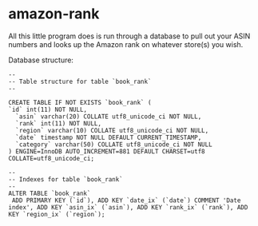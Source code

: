 # amazon-rank
All this little program does is run through a database to pull out your ASIN numbers and looks up the Amazon rank on whatever store(s) you wish.

Database structure:
~~~~
--
-- Table structure for table `book_rank`
--

CREATE TABLE IF NOT EXISTS `book_rank` (
`id` int(11) NOT NULL,
  `asin` varchar(20) COLLATE utf8_unicode_ci NOT NULL,
  `rank` int(11) NOT NULL,
  `region` varchar(10) COLLATE utf8_unicode_ci NOT NULL,
  `date` timestamp NOT NULL DEFAULT CURRENT_TIMESTAMP,
  `category` varchar(50) COLLATE utf8_unicode_ci NOT NULL
) ENGINE=InnoDB AUTO_INCREMENT=881 DEFAULT CHARSET=utf8 COLLATE=utf8_unicode_ci;

--
-- Indexes for table `book_rank`
--
ALTER TABLE `book_rank`
 ADD PRIMARY KEY (`id`), ADD KEY `date_ix` (`date`) COMMENT 'Date index', ADD KEY `asin_ix` (`asin`), ADD KEY `rank_ix` (`rank`), ADD KEY `region_ix` (`region`);
~~~~

